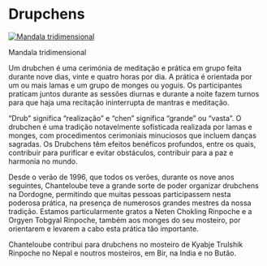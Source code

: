 #  Drupchens 

[ ![Mandala tridimensional](/images/img_drouptchene-150x150.jpg) ](http://www.songtsen.org/chanteloube/wp-content/uploads/sites/5/2013/11/img_drouptchene.jpg)

Mandala tridimensional 

Um drubchen é uma cerimónia de meditação e prática em grupo feita durante nove dias, vinte e quatro horas por dia. A prática é orientada por um ou mais lamas e um grupo de monges ou yoguis. Os participantes praticam juntos durante as sessões diurnas e durante a noite fazem turnos para que haja uma recitação ininterrupta de mantras e meditação. 

“Drub” significa “realização” e “chen” significa “grande” ou “vasta”. O drubchen é uma tradição notavelmente sofisticada realizada por lamas e monges, com procedimentos cerimoniais minuciosos que incluem danças sagradas. Os Drubchens têm efeitos benéficos profundos, entre os quais, contribuir para purificar e evitar obstáculos, contribuir para a paz e harmonia no mundo. 

Desde o verão de 1996, que todos os verões, durante os nove anos seguintes, Chanteloube teve a grande sorte de poder organizar drubchens na Dordogne, permitindo que muitas pessoas participassem nesta poderosa prática, na presença de numerosos grandes mestres da nossa tradição. Estamos particularmente gratos a Neten Chokling Rinpoche e a Orgyen Tobgyal Rinpoche, também aos monges do seu mosteiro, por orientarem e levarem a cabo esta prática tão importante. 

Chanteloube contribui para drubchens no mosteiro de Kyabje Trulshik Rinpoche no Nepal e noutros mosteiros, em Bir, na India e no Butão. 
